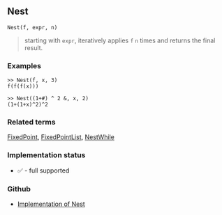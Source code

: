 ## Nest

```
Nest(f, expr, n)
```
> starting with `expr`, iteratively applies `f` `n` times and returns the final result.

### Examples
 
```
>> Nest(f, x, 3)
f(f(f(x)))
 
>> Nest((1+#) ^ 2 &, x, 2)
(1+(1+x)^2)^2
```

### Related terms 
[FixedPoint](FixedPoint.md), [FixedPointList](FixedPointList.md), [NestWhile](NestWhile.md)






### Implementation status

* &#x2705; - full supported

### Github

* [Implementation of Nest](https://github.com/axkr/symja_android_library/blob/master/symja_android_library/matheclipse-core/src/main/java/org/matheclipse/core/builtin/Programming.java#L1513) 
